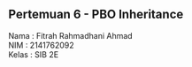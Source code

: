 ## Pertemuan 6 - PBO Inheritance

Nama    : Fitrah Rahmadhani Ahmad  
NIM     : 2141762092  
Kelas   : SIB 2E